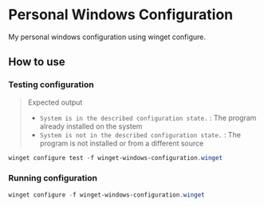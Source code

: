 # Personal Windows Configuration

My personal windows configuration using winget configure.

## How to use

### Testing configuration

> Expected output
>
> - `System is in the described configuration state.` : The program already installed on the system
> - `System is not in the described configuration state.` : The program is not installed or from a different source

```powershell
winget configure test -f winget-windows-configuration.winget
```

### Running configuration

```powershell
winget configure -f winget-windows-configuration.winget
```
